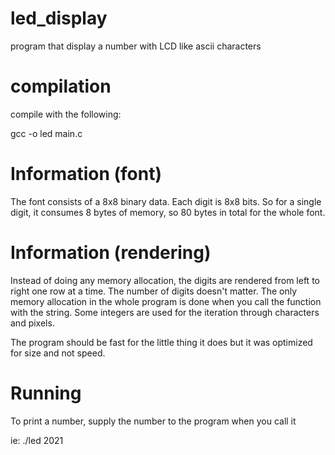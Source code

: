 # led_display
program that display a number with LCD like ascii characters

# compilation

compile with the following:   

gcc -o led main.c 

# Information (font)

The font consists of a 8x8 binary data. Each digit is 8x8 bits. So for a single digit, it consumes 8 bytes of memory, so 80 bytes in total for the whole font.

# Information (rendering)

Instead of doing any memory allocation, the digits are rendered from left to right one row at a time. The number of digits doesn't matter. The only memory allocation in the whole program is done when you call the function with the string. Some integers are used for the iteration through characters and pixels.

The program should be fast for the little thing it does but it was optimized for size and not speed.

# Running

To print a number, supply the number to the program when you call it

  ie: 
  ./led 2021
 
 
  
  
